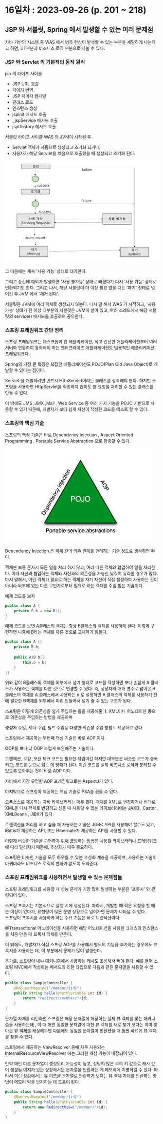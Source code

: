# 16일차 : 2023-09-26 (p. 201 ~ 218)

## JSP 와 서블릿, Spring 에서 발생할 수 있는 여러 문제점

자바 기반의 시스템 중 WAS 에서 병목 현상이 발생할 수 있는 부분을 세밀하게
나눈다고 하면, UI 부분과 비즈니스 로직 부분으로 나눌 수 있다. 


### JSP 와 Servlet 의 기본적인 동작 원리

jsp 의 라이프 사이클

- JSP URL 호출
- 페이지 번역
- JSP 페이지 컴파일
- 클래스 로드
- 인스턴스 생성
- jspInit 메서드 호출
- _jspService 메서드 호출
- jspDestory 메서드 호출


서블릿 라이프 사이클 WAS 의 JVM이 시작된 후

- Servlet 객체가 자동으로 생성되고 초기화 되거나,
- 사용자가 해당 Servlet을 처음으로 호출했을 때 생성되고 초기화 된다. 

![img.png](img.png)

그 다음에는 계속 '사용 가능' 상태로 대기한다.
 
그리고 중간에 예외가 발생하면 '사용 불가능' 상태로 빠졌다가 
다시 '사용 가능' 상태로 변환되기도 한다. 그리고 나서, 해당 서블릿이 더 이상
필요 없을 때는 '파기' 상태로 넘어간 후 JVM 에서 '제거 된다'.

서블릿은 JVM에 여러 객체로 생성되지 않는다. 
다시 말 해서 WAS 가 시작하고, '사용 가능' 상태가 된 이상 
대부분의 서블릿은 JVM에 살아 있고, 여러 스레드에서 해당 서블릿의 service() 
메서드를 호출하여 공유한다. 


### 스프링 프레임워크 간단 정리

스프링 프레임워크는 데스크톱과 웹 애플리케이션, 작고 간단한 애플리케이션부터
여러 서버와 연동하여 동작해야 하는 엔터프라이즈 애플리케이션도 범용적인 
애플리케이션 프레임워크다.

Spring의 가장 큰 특징은 복잡한 애플리케이션도 POJO(Plan Old Java Object)로
개발할 수 있다는 점이다. 

Servlet 을 개발하려면 반드시 HttpServlet이라는 클래스를 상속해야 한다.
하지만 스프링을 사용하면 HttpServlet을 확장하지 않아도 
웹 요청을 처리할 수 있는 클래스를 만들 수 있다.

이 밖에도 JMS ,JMX ,Mail , Web Service 등 여러 가지 기능을 POJO 기반으로
사용할 수 있기 때문에, 개발자가 보다 쉽게 자신이 작성한 코드를 테스트 할 수 있다.

### 스프링의 핵심 기술

스프링의 핵심 기술은 바로 Dependency Injection , Aspect Oriented Programming ,
Portable Service Abstraction 으로 함축할 수 있다.

![img_1.png](img_1.png)

Dependency Injection 은 객체 간의 의존 관계를 관리하는 기술 정도로 생각하면 된다.

객체는 보통 혼자서 모든 일을 처리 하지 않고, 여러 다른 객체와 협업하여 
일을 처리한다. 이때 자신과 협업하는 객체와 자신과의 의존성을 
가능한 낮춰야 유리한 경우가 많다. 다시 말해서, 어떤 객체가 필요로 하는 
객체를 자기 자신이 직접 생성하여 사용하는 것이 아니라 외부에 있는
다른 무언가로부터 필요로 하는 객체를 주입 받는 기술이다. 


예제 코드를 보자

```java
public class A {
    private B b = new B();
}
```

예제 코드를 보면 A클래스의 객체는 항상 B클래스의 객체를 사용하게 된다. 
이렇게 구현하면 나중에 B라는 객체를 다른 것으로 교체하기 힘들다.

```java
public class A {{
    private B b;
    
    public A(B b){
        this.b = b;
    }
}}
```
위와 같이 B클래스의 객체를 외부에서 넘겨 형태로 코드를 작성하면 보다
손쉽게 A 클래스가 사용하는 객체를 다른 것으로 변경할 수 있다. 
즉, 생성자의 매개 변수로 넘어온 B 클래스의 객체를 A 클래스에서 사용하는 b 로 설정하면
A 클래스의 객체를 사용하기 전에 필요한 B객체를 외부에서 미리 만들어서 
넘겨 줄 수 있는 구조가 된다.

스프링은 이렇게 의존성을 쉽게 주입하는 틀을 제공해준다. 
XML이나 어노테이션 등으로 의존성을 주입하는 방법을 제공하며

생성자 주입, 세터 주입, 필드 주입등 다양한 의존성 주입 방법도 제공하고 있다.


스프링에서 제공하는 두번째 핵심 기술은 바로 AOP 이다.

OOP를 보다 더 OOP 스럽게 보완해주는 기술이다.

트랜잭션, 로깅 ,보완 체크 코드는 필요한 작업이긴 하지만 대부분은 비슷한 코드가
중복되고, 코드를 눈으로 읽는 데 방해가 된다. 
이런 코드를 실제 비즈니스 로직과 분리할 수 있도록 도와주는 것이 바로 AOP 이다.

자바에서 가장 유명한 AOP 프레임워크로는 AspectJ가 있다.


마지막으로 스프링이 제공하는 핵심 기술로 PSA를 꼽을 수 있다. 

오픈소스로 제공되는 자바 라이브러리는 매우 많다. 
객체를 XML로 변경하거나 반대로 XML을 다시 객체로 변경하고 싶을 때
사용할 수 있는 라이브러리에는 JAXB , Castor , XMLBeans , JiBX가 있다.

트랜잭션을 처리를 하고 싶을 때 사용하는 기술은 JDBC API를 사용해야 할수도 있고,
iBatis가 제공하는 API, 또는 Hibernate가 제공하는 API를 사용할 수 있다.

이렇게 비슷한 기술을 구현하기 위해 코딩하는 방법은 사용할 라이브러리나 프레임워크에
따라 달라지기 때문에, 추상화가 매우 중요하다.

스프링은 비슷한 기술을 모두 아우를 수 있는 추상화 계층을 제공하며, 사용하는
기술이 바뀌더라도 비즈니스 로직의 변화가 없도록 도와준다.

### 스프링 프레임워크를 사용하면서 발생할 수 있는 문제점들

스프링 프레임워크를 사용할 때 성능 문제가 가장 많이 발생하는 부분은
'프록시' 와 관련되어 있다.


스프링 프록시는 기본적으로 실행 시에 생성된다.
따라서, 개발할 때 적은 요청을 할 때는 이상이 없다가, 요청량이
많은 운영 상황으로 넘어가면 문제가 나타날 수 있다.  
스프링이 프록시를 사용하게 하는 주요 기능은 바로 트랜잭션이다. 

@Transactional 어노테이션을 사용하면 해당 어노테이션을 사용한 
크래스의 인스턴스를 처음 만들 때 프록시 객체를 만든다.  

이 밖에도, 개발자가 직접 스프링 AOP를 사용해서 별도의 기능을 추가하는 경우에도
프록시를 사용하는 데, 이 부분에서 문제가 많이 발생한다.

추가로, 스프링이 내부 매커니즘에서 사용하는 캐시도 조심해서 써야 한다. 
예를 들어 스프링 MVC에서 작성하는 메서드의 리턴 타입으로 다음과 같은 문자열을
사용할 수 있다.

```java
public class SampleController {
    @RequestMapping("/member/{id}")
    public String hello(@PathVariable int id) {
        return "redirect:/member/"+id;
    }
}
```

문자열 자체를 리턴하면 스프링은 해당 문자열에 해당하는 실제 뷰 객체를 
찾는 매커니즘을 사용하는데 , 이 때 매번 동일한 문자열에 대한 뷰 객체를
새로 찾기 보다는 이미 찾아온 뷰 객체를 캐싱해두면 다음에도 동일한 문자열이
반환됐을 때 훨씬 빠르게 뷰 객체를 찾을 수 있다. 

스프링에서 제공하는 ViewResolver 중에 자주 사용되는 InternalResourceViewResolver
에는 그러한 캐싱 기능이 내장되어 있다.

만약 매번 다른 문자열이 생성도리 가능성이 높고, 상당히 많은 수의 키 값으로
캐시 값이 생성될 여지가 있는 상황에서는 문자열을 반환하는 게 메모리에
치명적일 수 있다. 따라서 이런 상황에서는 뷰 이름을 
문자열로 반환하기 보다는 뷰 객체 자체를 반환하는 방법이 메모리 락을
방지하는 데 도움이 된다.

```java
public class SampleController {
    @RequestMapping("/member/{id}")
    public String hello(@PathVariable int id) {
        return new RedirectView("/member/"+id);
    }
}
```
